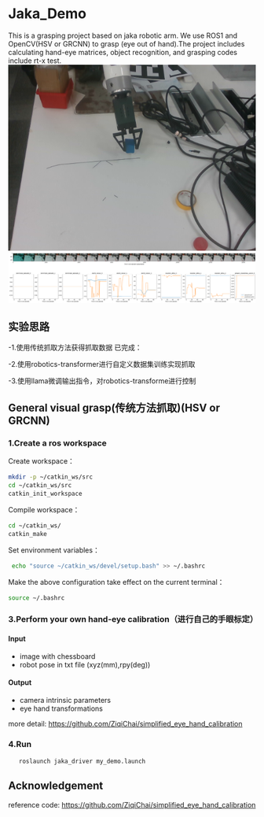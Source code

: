 # Jaka_Demo
This is a grasping project based on jaka robotic arm. We use ROS1 and OpenCV(HSV or GRCNN) to grasp (eye out of hand).The project includes calculating hand-eye matrices, object recognition, and grasping codes include rt-x test.
<img src="grasp.png" alt="jaka">
<img src="rt-x.png" alt="rt-x">
## 实验思路
-1.使用传统抓取方法获得抓取数据
已完成：

-2.使用robotics-transformer进行自定义数据集训练实现抓取

-3.使用llama微调输出指令，对robotics-transforme进行控制

## General visual grasp(传统方法抓取)(HSV or GRCNN)
### 1.Create a ros workspace
Create workspace：
```bash
mkdir -p ~/catkin_ws/src
cd ~/catkin_ws/src
catkin_init_workspace
```
Compile workspace：
```bash
cd ~/catkin_ws/
catkin_make
```
Set environment variables：
```bash
 echo "source ~/catkin_ws/devel/setup.bash" >> ~/.bashrc
```
Make the above configuration take effect on the current terminal：
```bash
source ~/.bashrc
```
### 3.Perform your own hand-eye calibration（进行自己的手眼标定）
#### Input
- image with chessboard
- robot pose in txt file (xyz(mm),rpy(deg))

#### Output
- camera intrinsic parameters
- eye hand transformations
  
more detail: https://github.com/ZiqiChai/simplified_eye_hand_calibration

### 4.Run
```bash
   roslaunch jaka_driver my_demo.launch
```

## Acknowledgement
reference code: https://github.com/ZiqiChai/simplified_eye_hand_calibration
